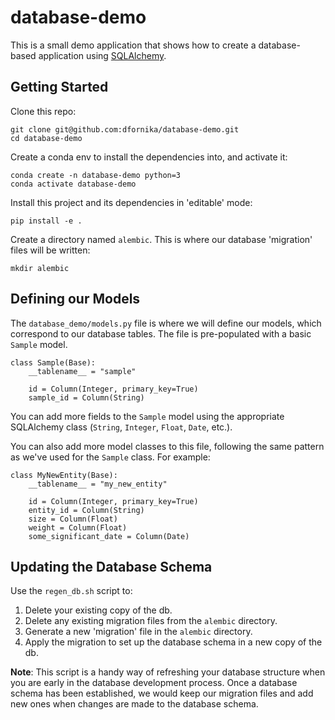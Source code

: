 # database-demo

This is a small demo application that shows how to create a database-based application using [SQLAlchemy](https://www.sqlalchemy.org).

## Getting Started

Clone this repo:
```
git clone git@github.com:dfornika/database-demo.git
cd database-demo
```

Create a conda env to install the dependencies into, and activate it:
```
conda create -n database-demo python=3
conda activate database-demo
```

Install this project and its dependencies in 'editable' mode:
```
pip install -e .
```

Create a directory named `alembic`. This is where our database 'migration' files will be written:
```
mkdir alembic
```

## Defining our Models

The `database_demo/models.py` file is where we will define our models, which correspond to our database tables. The file is
pre-populated with a basic `Sample` model.

```
class Sample(Base):
    __tablename__ = "sample"

    id = Column(Integer, primary_key=True)
    sample_id = Column(String)
```

You can add more fields to the `Sample` model using the appropriate SQLAlchemy class (`String`, `Integer`, `Float`, `Date`, etc.).

You can also add more model classes to this file, following the same pattern as we've used for the `Sample` class. For example:

```
class MyNewEntity(Base):
    __tablename__ = "my_new_entity"

    id = Column(Integer, primary_key=True)
    entity_id = Column(String)
    size = Column(Float)
    weight = Column(Float)
    some_significant_date = Column(Date)
```

## Updating the Database Schema
Use the `regen_db.sh` script to:

1. Delete your existing copy of the db.
2. Delete any existing migration files from the `alembic` directory.
3. Generate a new 'migration' file in the `alembic` directory.
4. Apply the migration to set up the database schema in a new copy of the db.

**Note**: This script is a handy way of refreshing your database structure when you are early in the
database development process. Once a database schema has been established, we would keep our migration files
and add new ones when changes are made to the database schema.
